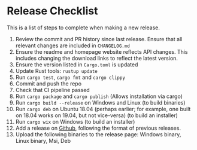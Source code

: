 # Release Checklist

This is a list of steps to complete when making a new release.

1. Review the commit and PR history since last release. Ensure that all relevant
changes are included in `CHANGELOG.md`
1. Ensure  the readme and homepage website reflects API changes. This includes changing the download
links to reflect the latest version.
1. Ensure the version listed in `Cargo.toml` is updated
1. Update Rust tools: `rustup update`
1. Run `cargo test`, `cargo fmt` and `cargo clippy`
1. Commit and push the repo
1. Check that CI pipeline passed
1. Run `cargo package` and `cargo publish` (Allows installation via cargo)
1. Run `cargo build --release` on Windows and Linux (to build binaries)
1. Run `cargo deb` on Ubuntu 18.04 (perhaps earlier; for example, one built on 18.04
works on 19.04, but not vice-versa) (to build an installer)
1. Run `cargo wix` on Windows (to build an installer)
1. Add a release on [Github](https://github.com/David-OConnor/seed/releases), following the format of previous releases.
1. Upload the following binaries to the release page: Windows binary, Linux binary, Msi, Deb
